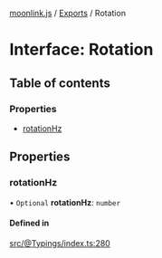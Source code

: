[moonlink.js](../README.md) / [Exports](../modules.md) / Rotation

# Interface: Rotation

## Table of contents

### Properties

- [rotationHz](Rotation.md#rotationhz)

## Properties

### rotationHz

• `Optional` **rotationHz**: `number`

#### Defined in

[src/@Typings/index.ts:280](https://github.com/Ecliptia/moonlink.js/blob/695a75b/src/@Typings/index.ts#L280)
